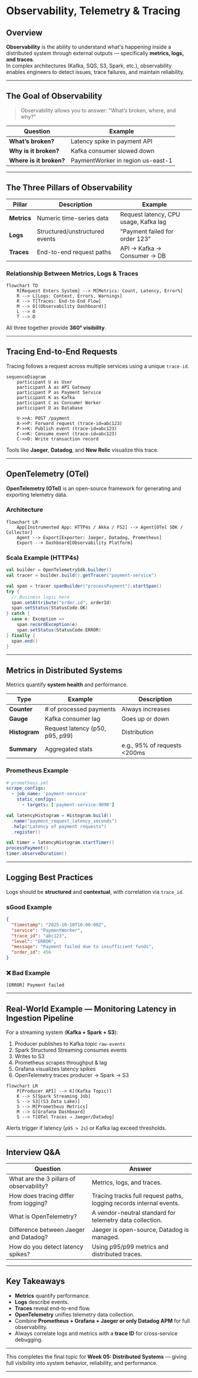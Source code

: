 # Observability, Telemetry & Tracing

## Overview

**Observability** is the ability to understand what's happening inside a distributed system through external outputs — specifically **metrics, logs, and traces**.  
In complex architectures (Kafka, SQS, S3, Spark, etc.), observability enables engineers to detect issues, trace failures, and maintain reliability.

---

## The Goal of Observability

> Observability allows you to answer: "What’s broken, where, and why?"

| Question | Example |
|-----------|----------|
| **What’s broken?** | Latency spike in payment API |
| **Why is it broken?** | Kafka consumer slowed down |
| **Where is it broken?** | PaymentWorker in region us-east-1 |

---

## The Three Pillars of Observability

| Pillar | Description | Example |
|---------|--------------|----------|
| **Metrics** | Numeric time-series data | Request latency, CPU usage, Kafka lag |
| **Logs** | Structured/unstructured events | "Payment failed for order 123" |
| **Traces** | End-to-end request paths | API → Kafka → Consumer → DB |

### Relationship Between Metrics, Logs & Traces

```mermaid
flowchart TD
    R[Request Enters System] --> M[Metrics: Count, Latency, Error%]
    R --> L[Logs: Context, Errors, Warnings]
    R --> T[Traces: End-to-End Flow]
    M --> O[(Observability Dashboard)]
    L --> O
    T --> O
```

All three together provide **360° visibility**.

---

## Tracing End-to-End Requests

Tracing follows a request across multiple services using a unique `trace-id`.

```mermaid
sequenceDiagram
    participant U as User
    participant A as API Gateway
    participant P as Payment Service
    participant K as Kafka
    participant C as Consumer Worker
    participant D as Database

    U->>A: POST /payment
    A->>P: Forward request (trace-id=abc123)
    P->>K: Publish event (trace-id=abc123)
    C->>K: Consume event (trace-id=abc123)
    C->>D: Write transaction record
```

Tools like **Jaeger**, **Datadog**, and **New Relic** visualize this trace.

---

## OpenTelemetry (OTel)

**OpenTelemetry (OTel)** is an open-source framework for generating and exporting telemetry data.

### Architecture
```mermaid
flowchart LR
    App[Instrumented App: HTTP4s / Akka / FS2] --> Agent[OTel SDK / Collector]
    Agent --> Export[Exporter: Jaeger, Datadog, Prometheus]
    Export --> Dashboard[Observability Platform]
```

### Scala Example (HTTP4s)
```scala
val builder = OpenTelemetrySdk.builder()
val tracer = builder.build().getTracer("payment-service")

val span = tracer.spanBuilder("processPayment").startSpan()
try {
  // Business logic here
  span.setAttribute("order.id", orderId)
  span.setStatus(StatusCode.OK)
} catch {
  case e: Exception =>
    span.recordException(e)
    span.setStatus(StatusCode.ERROR)
} finally {
  span.end()
}
```

---

## Metrics in Distributed Systems

Metrics quantify **system health** and performance.

| Type | Example | Description |
|------|----------|-------------|
| **Counter** | # of processed payments | Always increases |
| **Gauge** | Kafka consumer lag | Goes up or down |
| **Histogram** | Request latency (p50, p95, p99) | Distribution |
| **Summary** | Aggregated stats | e.g., 95% of requests <200ms |

### Prometheus Example
```yaml
# prometheus.yml
scrape_configs:
  - job_name: 'payment-service'
    static_configs:
      - targets: ['payment-service:9090']
```

```scala
val latencyHistogram = Histogram.build()
  .name("payment_request_latency_seconds")
  .help("Latency of payment requests")
  .register()

val timer = latencyHistogram.startTimer()
processPayment()
timer.observeDuration()
```

---

## Logging Best Practices

Logs should be **structured** and **contextual**, with correlation via `trace_id`.

### sGood Example
```json
{
  "timestamp": "2025-10-10T10:00:00Z",
  "service": "PaymentWorker",
  "trace_id": "abc123",
  "level": "ERROR",
  "message": "Payment failed due to insufficient funds",
  "order_id": 456
}
```

### ❌ Bad Example
```
[ERROR] Payment failed
```

---

## Real-World Example — Monitoring Latency in Ingestion Pipeline

For a streaming system (**Kafka + Spark + S3**):

1. Producer publishes to Kafka topic `raw-events`
2. Spark Structured Streaming consumes events
3. Writes to S3
4. Prometheus scrapes throughput & lag
5. Grafana visualizes latency spikes
6. OpenTelemetry traces producer → Spark → S3

```mermaid
flowchart LR
    P[Producer API] --> K[(Kafka Topic)]
    K --> S[Spark Streaming Job]
    S --> S3[(S3 Data Lake)]
    S --> M[Prometheus Metrics]
    M --> G[Grafana Dashboard]
    S --> T[OTel Traces → Jaeger/Datadog]
```

Alerts trigger if latency (`p95 > 2s`) or Kafka lag exceed thresholds.

---

## Interview Q&A

| Question | Answer |
|-----------|---------|
| What are the 3 pillars of observability? | Metrics, logs, and traces. |
| How does tracing differ from logging? | Tracing tracks full request paths, logging records internal events. |
| What is OpenTelemetry? | A vendor-neutral standard for telemetry data collection. |
| Difference between Jaeger and Datadog? | Jaeger is open-source, Datadog is managed. |
| How do you detect latency spikes? | Using p95/p99 metrics and distributed traces. |

---

## Key Takeaways

- **Metrics** quantify performance.
- **Logs** describe events.
- **Traces** reveal end-to-end flow.
- **OpenTelemetry** unifies telemetry data collection.
- Combine **Prometheus + Grafana + Jaeger or only Datadog APM** for full observability.
- Always correlate logs and metrics with a **trace ID** for cross-service debugging.

---

This completes the final topic for **Week 05: Distributed Systems** — giving full visibility into system behavior, reliability, and performance.

---